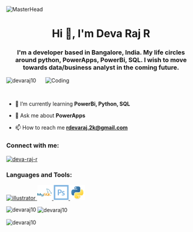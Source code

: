 ![MasterHead](https://static.pingcap.com/files/2022/12/05072707/chatGPT-GitHub-banner.jpg)
<h1 align="center">Hi 👋, I'm Deva Raj R</h1>
<h3 align="center">I'm a developer based in Bangalore, India. My life circles around python, PowerApps, PowerBi, SQL. I wish to move towards data/business analyst in the coming future.</h3>
<img align="right" alt="Coding" width="400" src="https://imgs.search.brave.com/t9A_dYvaXNaEje1re5DEN1wcCpVJrsvEd-MEfqHNgdY/rs:fit:680:428:1/g:ce/aHR0cHM6Ly9yYXcu/Z2l0aHVidXNlcmNv/bnRlbnQuY29tL3B1/bml0a21yeWgvcHVu/aXRrbXJ5aC9tYXN0/ZXIvRGV2ZWxvcGVy/LmdpZg.gif">

<p align="left"> <img src="https://komarev.com/ghpvc/?username=devaraj10&label=Profile%20views&color=0e75b6&style=flat" alt="devaraj10" /> </p>

<p align="left"> <a href="https://twitter.com/" target="blank"><img src="https://img.shields.io/twitter/follow/?logo=twitter&style=for-the-badge" alt="" /></a> </p>

- 🌱 I’m currently learning **PowerBi, Python, SQL**

- 💬 Ask me about **PowerApps**

- 📫 How to reach me **rdevaraj.2k@gmail.com**

<h3 align="left">Connect with me:</h3>
<p align="left">
<a href="https://linkedin.com/in/deva-raj-r" target="blank"><img align="center" src="https://raw.githubusercontent.com/rahuldkjain/github-profile-readme-generator/master/src/images/icons/Social/linked-in-alt.svg" alt="deva-raj-r" height="30" width="40" /></a>
</p>

<h3 align="left">Languages and Tools:</h3>
<p align="left"> <a href="https://www.adobe.com/in/products/illustrator.html" target="_blank" rel="noreferrer"> <img src="https://www.vectorlogo.zone/logos/adobe_illustrator/adobe_illustrator-icon.svg" alt="illustrator" width="40" height="40"/> </a> <a href="https://www.mysql.com/" target="_blank" rel="noreferrer"> <img src="https://raw.githubusercontent.com/devicons/devicon/master/icons/mysql/mysql-original-wordmark.svg" alt="mysql" width="40" height="40"/> </a> <a href="https://www.photoshop.com/en" target="_blank" rel="noreferrer"> <img src="https://raw.githubusercontent.com/devicons/devicon/master/icons/photoshop/photoshop-line.svg" alt="photoshop" width="40" height="40"/> </a> <a href="https://www.python.org" target="_blank" rel="noreferrer"> <img src="https://raw.githubusercontent.com/devicons/devicon/master/icons/python/python-original.svg" alt="python" width="40" height="40"/> </a> </p>

<p><img align="left" src="https://github-readme-stats.vercel.app/api/top-langs?username=devaraj10&show_icons=true&locale=en&layout=compact" alt="devaraj10" /></p>

<p>&nbsp;<img align="center" src="https://github-readme-stats.vercel.app/api?username=devaraj10&show_icons=true&locale=en" alt="devaraj10" /></p>

<p><img align="center" src="https://github-readme-streak-stats.herokuapp.com/?user=devaraj10&" alt="devaraj10" /></p>
